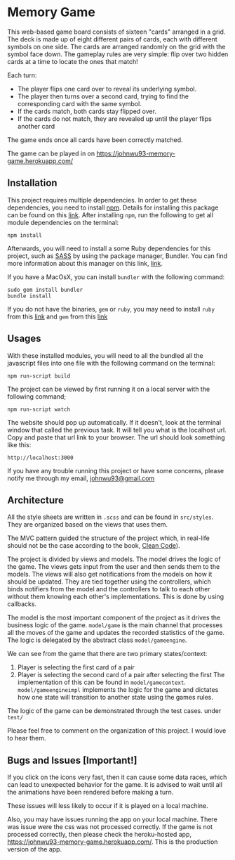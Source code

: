 # Memory Game
This web-based game board consists of sixteen "cards" arranged in a grid. The deck is made up of eight different pairs of cards, each with different symbols on one side. The cards are arranged randomly on the grid with the symbol face down. The gameplay rules are very simple: flip over two hidden cards at a time to locate the ones that match!

Each turn:
- The player flips one card over to reveal its underlying symbol.
- The player then turns over a second card, trying to find the corresponding card with the same symbol.
- If the cards match, both cards stay flipped over.
- If the cards do not match, they are revealed up until the player flips another card

The game ends once all cards have been correctly matched.

The game can be played in on
https://johnwu93-memory-game.herokuapp.com/ 


## Installation
This project requires multiple dependencies. In order to get these dependencies, you need to install 
[npm](https://www.npmjs.com/). Details for installing this package can be found on this
[link](https://www.npmjs.com/get-npm). After installing `npm`,  run the following to get all module
dependencies on the terminal:

```
npm install
```

Afterwards, you will need to install a some Ruby dependencies for this project, such as [SASS](http://sass-lang.com/) 
by using the package manager, Bundler. You can find more information about this manager on this link,
[link](https://github.com/bundler/bundler).

If you have a MacOsX, you can install `bundler` with the following command:

```
sudo gem install bundler
bundle install
```

If you do not have the binaries, `gem` or `ruby`, you may need to install 
`ruby` from this [link](https://www.ruby-lang.org/en/documentation/installation/) and `gem` from this [link](https://rubygems.org/gems/rubygems-update-2.6.14.gem) 

## Usages

With these installed modules, you will need to all the bundled all the javascript files into one file with the 
following command on the terminal:

```
npm run-script build
```

The project can be viewed by first running it on a local server with the 
following command;

```
npm run-script watch
```

The website should pop up automatically. If it doesn't, look at the terminal window that called the previous task.
It will tell you what is the localhost url. Copy and paste that url link to your browser. The url should look something like
this:

```
http://localhost:3000
```

If you have any trouble running this project or have some concerns, 
please notify me through my email, johnwu93@gmail.com

## Architecture
All the style sheets are written in `.scss` and can be found in `src/styles`. They are organized based
on the views that uses them.

The MVC pattern guided the structure of the project
which, in real-life should not be the case according to the book, [Clean Code](https://www.safaribooksonline.com/library/view/clean-architecture-a/9780134494272/)).

The project is divided by views and models. The model drives the logic of the game.
The views gets input from the user and then sends them to the models. The views will also get notifications from the 
models on how it should be updated.
They are tied together using the controllers, which binds notifiers from the model and the controllers to talk to each other 
without them knowing each other's implementations. This is done by using callbacks.

The model is the most important component of the project as it drives the business logic of the game.
`model/game` is the main channel that processes all the moves of the game and updates the recorded statistics of the game.
The logic is delegated by the abstract class `model/gameengine`.

We can see from the game that there are two primary states/context:
1. Player is selecting the first card of a pair
2. Player is selecting the second card of a pair after selecting the first
The implementation of this can be found in `model/gamecontext`.
`model/gameengineimpl` implements the logic for the game and dictates how one state will transition to another state
using the games rules. 

The logic of the game can be demonstrated through the test cases. under `test/`

Please feel free to comment on the organization of this project. I would love to hear them. 

## Bugs and Issues [Important!]
If you click on the icons very fast, then it can cause some data races, which can
lead to unexpected behavior for the game. It is advised to wait until all the animations
have been rendered before making a turn. 

These issues will less likely to occur if it is played on a local machine. 

Also, you may have issues running the app on your local machine. There was issue were the css was
not processed correctly. If the game is not processed correctly, then please check the heroku-hosted
app, https://johnwu93-memory-game.herokuapp.com/. This is the production version of the app.
